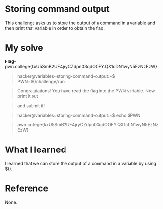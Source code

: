 # Storing command output
This challenge asks us to store the output of a command in a variable and then print that variable in order to obtain the flag.
# My solve
**Flag**-pwn.college{kxU5SmB2UF4jryCZdpn03qdOOFY.QX1cDN1wyN5EzNzEzW}

>hacker@variables~storing-command-output:~$ PWN=$(/challenge/run)

>Congratulations! You have read the flag into the PWN variable. Now print it out

>and submit it!

>hacker@variables~storing-command-output:~$ echo $PWN

>pwn.college{kxU5SmB2UF4jryCZdpn03qdOOFY.QX1cDN1wyN5EzNzEzW}

# What I learned
I learned that we can store the output of a command in a variable by using $().
# Reference
None.
